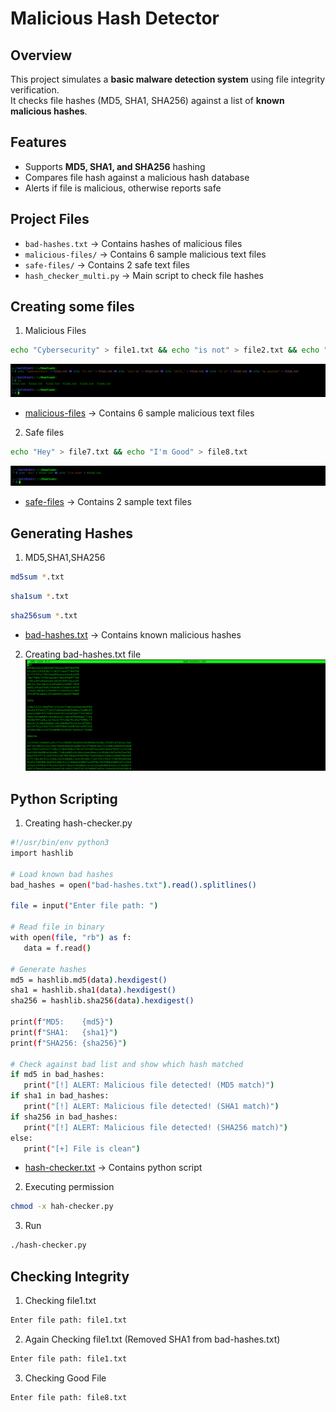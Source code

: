# Malicious Hash Detector

## Overview
This project simulates a **basic malware detection system** using file integrity verification.  
It checks file hashes (MD5, SHA1, SHA256) against a list of **known malicious hashes**.

## Features
- Supports **MD5, SHA1, and SHA256** hashing
- Compares file hash against a malicious hash database
- Alerts if file is malicious, otherwise reports safe

## Project Files
- `bad-hashes.txt` → Contains hashes of malicious files
- `malicious-files/` → Contains 6 sample malicious text files
- `safe-files/` → Contains 2 safe text files
- `hash_checker_multi.py` → Main script to check file hashes

## Creating some files
1. Malicious Files
```bash
echo "Cybersecurity" > file1.txt && echo "is not" > file2.txt && echo "just my" > file3.txt && echo "skill," > file4.txt && echo "it is" > file5.txt && echo "my passion" > file6.txt
 ```
![1-creating files.png](Screenshots/1-creating%20files.png)
- [malicious-files](./malicious-files/) → Contains 6 sample malicious text files

2. Safe files
```bash
echo "Hey" > file7.txt && echo "I'm Good" > file8.txt
 ```
![2-creating good filees.png](Screenshots/2-creating%20good%20filees.png)
- [safe-files](./safe-files/) → Contains 2 sample text files

## Generating Hashes
 1. MD5,SHA1,SHA256
```bash
md5sum *.txt
```
```bash
sha1sum *.txt
```
```bash
sha256sum *.txt 
```
- [bad-hashes.txt](./bad-hashes.txt) → Contains known malicious hashes

2. Creating bad-hashes.txt file
![3 bad hashes.png](Screenshots/3%20bad%20hashes.png)

## Python Scripting
1. Creating hash-checker.py
 ```bash
#!/usr/bin/env python3
import hashlib

# Load known bad hashes
bad_hashes = open("bad-hashes.txt").read().splitlines()

file = input("Enter file path: ")

# Read file in binary
with open(file, "rb") as f:
    data = f.read()

# Generate hashes
md5 = hashlib.md5(data).hexdigest()
sha1 = hashlib.sha1(data).hexdigest()
sha256 = hashlib.sha256(data).hexdigest()

print(f"MD5:    {md5}")
print(f"SHA1:   {sha1}")
print(f"SHA256: {sha256}")

# Check against bad list and show which hash matched
if md5 in bad_hashes:
    print("[!] ALERT: Malicious file detected! (MD5 match)")
if sha1 in bad_hashes:
    print("[!] ALERT: Malicious file detected! (SHA1 match)")
if sha256 in bad_hashes:
    print("[!] ALERT: Malicious file detected! (SHA256 match)")
else:
    print("[+] File is clean")
   ```
- [hash-checker.txt](./hash-checker.txt) → Contains python script

2. Executing permission
 ```bash
chmod -x hah-checker.py
 ```

3. Run
 ```bash
./hash-checker.py
 ```
## Checking Integrity
1. Checking file1.txt
 ```bash
Enter file path: file1.txt
 ```

2. Again Checking file1.txt (Removed SHA1 from bad-hashes.txt)
  ```bash
Enter file path: file1.txt
  ```

 3. Checking Good File
  ```bash
Enter file path: file8.txt
  ```

